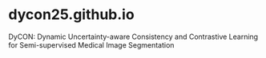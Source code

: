 # dycon25.github.io
DyCON: Dynamic Uncertainty-aware Consistency and Contrastive Learning for Semi-supervised Medical Image Segmentation
